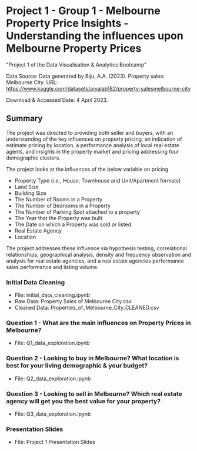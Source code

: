 # Project 1 - Group 1 - Melbourne Property Price Insights - Understanding the influences upon Melbourne Property Prices

"Project 1 of the Data Visualisation &amp; Analytics Bootcamp"

Data Source: Data generated by Biju, A.A. (2023). Property sales: Melbourne City.
URL: https://www.kaggle.com/datasets/amalab182/property-salesmelbourne-city

Download & Accessed Date: 4 April 2023.

## Summary
The project was directed to providing both seller and buyers, with an understanding of the key influences on property pricing, an indication of estimate pricing by location, a performance analysis of local real estate agents, and insights in the property market and pricing addressing four demographic clusters.

The project looks at the influences of the below variable on pricing
- Property Type (i.e., House, Townhouse and Unit/Apartment formats)
- Land Size
- Building Size
- The Number of Rooms in a Property
- The Number of Bedrooms in a Property
- The Number of Parking Spot attached to a property
- The Year that the Property was built
- The Date on which a Property was sold or listed. 
- Real Estate Agency
- Location

The project addresses these influence via hypothesis testing, correlational relationships, geographical analysis, density and frequency observation and analysis for real estate agencies, and a real estate agencies performance sales performance and listing volume.

### Initial Data Cleaning
- File: initial_data_cleaning.ipynb
- Raw Data: Property Sales of Melbourne City.csv
- Cleaned Data: Properties_of_Melbourne_City_CLEANED.csv

### Question 1 - What are the main influences on Property Prices in Melbourne?
- File: Q1_data_exploration.ipynb

### Question 2 - Looking to buy in Melbourne? What location is best for your living demographic & your budget?
- File: Q2_data_exploration.ipynb

### Question 3 - Looking to sell in Melbourne? Which real estate agency will get you the best value for your property?
- File: Q3_data_exploration.ipynb

### Presentation Slides
- File: Project 1 Presentation Slides
